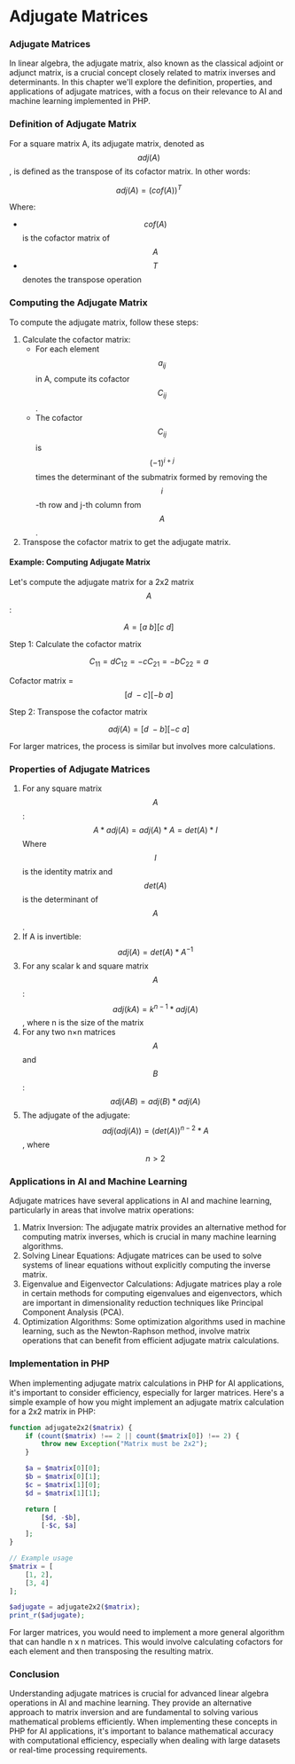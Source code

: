 # Adjugate Matrices

### Adjugate Matrices

In linear algebra, the adjugate matrix, also known as the classical adjoint or adjunct matrix, is a crucial concept closely related to matrix inverses and determinants. In this chapter we'll explore the definition, properties, and applications of adjugate matrices, with a focus on their relevance to AI and machine learning implemented in PHP.

### Definition of Adjugate Matrix

For a square matrix A, its adjugate matrix, denoted as $$adj(A)$$, is defined as the transpose of its cofactor matrix. In other words:

$$adj(A) = (cof(A))^T$$

Where:

* $$cof(A)$$ is the cofactor matrix of $$A$$
* $$T$$ denotes the transpose operation

### Computing the Adjugate Matrix

To compute the adjugate matrix, follow these steps:

1. Calculate the cofactor matrix:
   * For each element $$a_{ij}$$ in A, compute its cofactor $$C_{ij}$$.
   * The cofactor $$C_{ij}$$ is $$(-1)^{i+j}$$ times the determinant of the submatrix formed by removing the \
     $$i$$-th row and j-th column from $$A$$.
2. Transpose the cofactor matrix to get the adjugate matrix.

#### Example: Computing Adjugate Matrix

Let's compute the adjugate matrix for a 2x2 matrix $$A$$:

$$A = [a\ b] [c\ d]$$

Step 1: Calculate the cofactor matrix&#x20;

$$C_{11} = dC_{12} = -c C_{21} = -b C_{22} = a$$

Cofactor matrix = $$[d\ -c] [-b\ a]$$

Step 2: Transpose the cofactor matrix

$$adj(A) = [d\ -b] [-c\ a]$$

For larger matrices, the process is similar but involves more calculations.

### Properties of Adjugate Matrices

1. For any square matrix $$A$$: $$A * adj(A) = adj(A) * A = det(A) * I$$ Where $$I$$ is the identity matrix and $$det(A)$$ is the determinant of $$A$$.
2. If A is invertible: $$adj(A) = det(A) * A^{-1}$$
3. For any scalar k and square matrix $$A$$: $$adj(kA) = k^{n-1} * adj(A)$$, where n is the size of the matrix
4. For any two n×n matrices $$A$$ and $$B$$: $$adj(AB) = adj(B) * adj(A)$$
5. The adjugate of the adjugate: $$adj(adj(A)) = (det(A))^{n-2} * A$$, where $$n > 2$$

### Applications in AI and Machine Learning

Adjugate matrices have several applications in AI and machine learning, particularly in areas that involve matrix operations:

1. Matrix Inversion: The adjugate matrix provides an alternative method for computing matrix inverses, which is crucial in many machine learning algorithms.
2. Solving Linear Equations: Adjugate matrices can be used to solve systems of linear equations without explicitly computing the inverse matrix.
3. Eigenvalue and Eigenvector Calculations: Adjugate matrices play a role in certain methods for computing eigenvalues and eigenvectors, which are important in dimensionality reduction techniques like Principal Component Analysis (PCA).
4. Optimization Algorithms: Some optimization algorithms used in machine learning, such as the Newton-Raphson method, involve matrix operations that can benefit from efficient adjugate matrix calculations.

### Implementation in PHP

When implementing adjugate matrix calculations in PHP for AI applications, it's important to consider efficiency, especially for larger matrices. Here's a simple example of how you might implement an adjugate matrix calculation for a 2x2 matrix in PHP:

```php
function adjugate2x2($matrix) {
    if (count($matrix) !== 2 || count($matrix[0]) !== 2) {
        throw new Exception("Matrix must be 2x2");
    }

    $a = $matrix[0][0];
    $b = $matrix[0][1];
    $c = $matrix[1][0];
    $d = $matrix[1][1];

    return [
        [$d, -$b],
        [-$c, $a]
    ];
}

// Example usage
$matrix = [
    [1, 2],
    [3, 4]
];

$adjugate = adjugate2x2($matrix);
print_r($adjugate);
```

For larger matrices, you would need to implement a more general algorithm that can handle n x n matrices. This would involve calculating cofactors for each element and then transposing the resulting matrix.

### Conclusion

Understanding adjugate matrices is crucial for advanced linear algebra operations in AI and machine learning. They provide an alternative approach to matrix inversion and are fundamental to solving various mathematical problems efficiently. When implementing these concepts in PHP for AI applications, it's important to balance mathematical accuracy with computational efficiency, especially when dealing with large datasets or real-time processing requirements.
